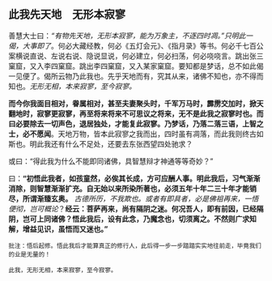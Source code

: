 ##  此我先天地　无形本寂寥

善慧大士曰：*“有物先天地，无形本寂寥，能为万象主，不逐四时凋。”只明此一偈，大事即了*。何必大藏经教，何必《五灯会元》、《指月录》等书。何必千七百公案横说直说、左说右说、隐说显说，何必建立，何必扫荡，何必哓哓言。跳出张三窠窟，又入李四窠窟。跳出李四窠窟，又入某家窠窟。要知都是梦话，总不如此偈一见便了。偈所云物乃此我也。先乎天地而有，究其从来，诸佛不知也，亦不得而知也。*无形无相，本来寂寥，至今寂寥。*

**而今你我面目相对，眷属相对，甚至夫妻聚头时，千军万马时，霹雳交加时，掀天翻地时，寂寥更寂寥，再至将来将来不可思议之将来，无不是此我之寂寥时也。而曰必要除去一切声色，退居独处，才能复此寂寥。乃梦话，乃落二落三语，上智之士，必不愿闻**。天地万物，皆本此寂寥之我而出，四时虽有凋落，而此我则终古如斯也。明此我还有什么不足处，还要去东张西望四处驰求？

或曰：“得此我为什么不能即同诸佛，具智慧辩才神通等等奇妙？”

曰：**“初悟此我者，如孩童然，必俟其长成，方可应酬人事。明此我后，习气渐渐消除，则智慧渐渐扩充。自无始以来所染所著也，必须五年十年二三十年才能销尽，所谓渐臻玄奥。** *古德所历，不我欺也。或者有即具者，必是佛祖再来，一悟便彻，岂可概论*？**经云：菩萨再来，尚有隔阴之迷。何况吾人，即有前因，已经隔阴，岂可上同诸佛？悟此我后，设有此念，乃魔念也，切须离之。不然则广求知解，增益见识，虽悟而又迷也。”**

```xu
批注：悟后起修。悟此我后才能算真正的修行人，此后得一步一步踏踏实实地往前走，毕竟我们的业是无量的！
```

```yang
此我，无形无相，本来寂寥，至今寂寥。
```
